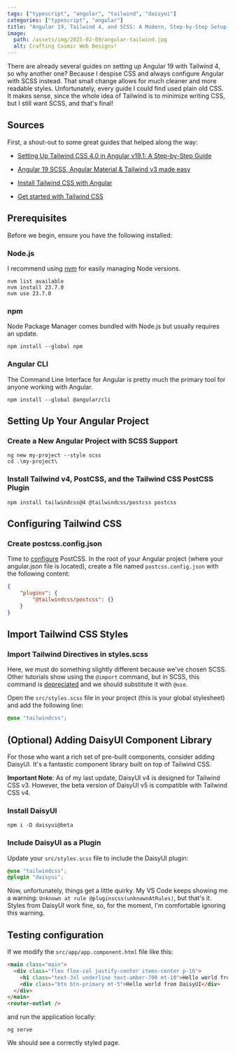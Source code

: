 ```yaml
---
tags: ["typescript", "angular", "tailwind", "daisyui"]
categories: ["typescript", "angular"]
title: "Angular 19, Tailwind 4, and SCSS: A Modern, Step-by-Step Setup Guide"
image:
  path: /assets/img/2025-02-09/angular-tailwind.jpg
  alt: Crafting Cosmic Web Designs!
---
```





There are already several guides on setting up Angular 19 with Tailwind 4, so why another one? Because I despise CSS and always configure Angular with SCSS instead. That small change allows for much cleaner and more readable styles. Unfortunately, every guide I could find used plain old CSS. It makes sense, since the whole idea of Tailwind is to minimize writing CSS, but I still want SCSS, and that's final!

## Sources

First, a shout-out to some great guides that helped along the way:

- [Setting Up Tailwind CSS 4.0 in Angular v19.1: A Step-by-Step Guide](https://dev.to/manthanank/setting-up-tailwind-css-40-in-angular-v191-a-step-by-step-guide-258m)

- [Angular 19 SCSS, Angular Material & Tailwind v3 made easy](https://medium.com/@anuroop.suresh/angular-19-scss-angular-material-tailwind-made-easy-6ea8a3927fda)

- [Install Tailwind CSS with Angular](https://tailwindcss.com/docs/installation/framework-guides/angular)

- [Get started with Tailwind CSS](https://tailwindcss.com/docs/installation/using-postcss)

## Prerequisites

Before we begin, ensure you have the following installed:

### Node.js

I recommend using [nvm](https://github.com/nvm-sh/nvm) for easily managing Node versions.

```terminal
nvm list available
nvm install 23.7.0
nvm use 23.7.0
```

### npm

Node Package Manager comes bundled with Node.js but usually requires an update.

```terminal
npm install --global npm
```

### Angular CLI

The Command Line Interface for Angular is pretty much the primary tool for anyone working with Angular.

```terminal
npm install --global @angular/cli
```

## Setting Up Your Angular Project

### Create a New Angular Project with SCSS Support

```terminal
ng new my-project --style scss
cd .\my-project\
```

### Install Tailwind v4, PostCSS, and the Tailwind CSS PostCSS Plugin

```terminal
npm install tailwindcss@4 @tailwindcss/postcss postcss
```

## Configuring Tailwind CSS

### Create postcss.config.json

Time to [configure](https://github.com/postcss/postcss-load-config) PostCSS. In the root of your Angular project (where your angular.json file is located), create a file named `postcss.config.json` with the following content:

```json
{
    "plugins": {
        "@tailwindcss/postcss": {}
    }
}
```
## Import Tailwind CSS Styles

### Import Tailwind Directives in styles.scss

Here, we must do something slightly different because we've chosen SCSS. Other tutorials show using the `@import` command, but in SCSS, this command is [depreciated](https://sass-lang.com/blog/import-is-deprecated/) and we should substitute it with `@use`.

Open the `src/styles.scss` file in your project (this is your global stylesheet) and add the following line:


```css
@use "tailwindcss";
```

## (Optional) Adding DaisyUI Component Library

For those who want a rich set of pre-built components, consider adding DaisyUI. It's a fantastic component library built on top of Tailwind CSS.

**Important Note**: As of my last update, DaisyUI v4 is designed for Tailwind CSS v3. However, the beta version of DaisyUI v5 is compatible with Tailwind CSS v4.

### Install DaisyUI

```terminal
npm i -D daisyui@beta
```

### Include DaisyUI as a Plugin

Update your `src/styles.scss` file to include the DaisyUI plugin:

```css
@use "tailwindcss";
@plugin "daisyui";
```

Now, unfortunately, things get a little quirky. My VS Code keeps showing me a warning: `Unknown at rule @pluginscss(unknownAtRules)`, but that's it. Styles from DaisyUI work fine, so, for the moment, I'm comfortable ignoring this warning.


## Testing configuration

If we modify the `src/app/app.component.html` file like this:

```html
<main class="main">
  <div class="flex flex-col justify-center items-center p-16">
    <h1 class="text-3xl underline text-amber-700 mt-10">Hello world from Tailwind</h1>
    <div class="btn btn-primary mt-5">Hello world from DaisyUI</div>
  </div>
</main>
<router-outlet />
```

and run the application locally:

```terminal
ng serve
```

We should see a correctly styled page.

